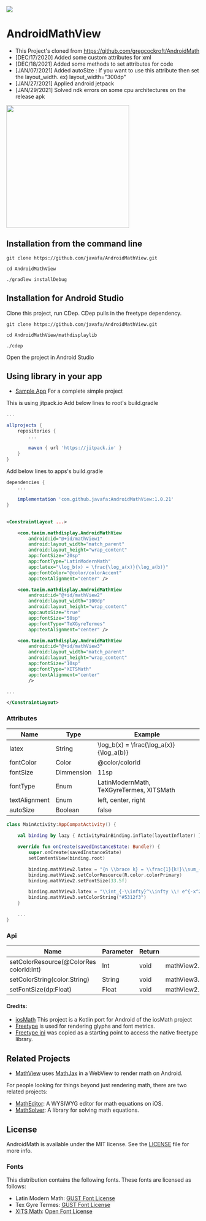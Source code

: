 [![](https://jitpack.io/v/javafa/AndroidMath.svg)](https://jitpack.io/#javafa/AndroidMath)

# AndroidMathView
- This Project's cloned from https://github.com/gregcockroft/AndroidMath   
- [DEC/17/2020] Added some custom attributes for xml   
- [DEC/18/2021] Added some methods to set attributes for code   
- [JAN/07/2021] Added autoSize : If you want to use this attribute then set the layout_width. ex) layout_width="300dp"   
- [JAN/27/2021] Applied android jetpack   
- [JAN/29/2021] Solved ndk errors on some cpu architectures on the release apk   
<img src="./img/phonescreen.png" width="320">


Installation from the command line
----------------------------------

```
git clone https://github.com/javafa/AndroidMathView.git

cd AndroidMathView

./gradlew installDebug
```

Installation for Android Studio
----------------------------------

Clone this project, run CDep.
CDep pulls in the freetype dependency.


```
git clone https://github.com/javafa/AndroidMathView.git

cd AndroidMathView/mathdisplaylib

./cdep 
```

Open the project in Android Studio 


Using library in your app
-------------------------

* [Sample App](https://github.com/javafa/AndroidMathView/tree/master/sampleapp) For a complete simple project

This is using jitpack.io
Add below lines to root's build.gradle

```groovy
...

allprojects {
    repositories {
        ...

        maven { url 'https://jitpack.io' }
    }
}
```

Add below lines to apps's build.gradle

```groovy
dependencies {
    ...
    
    implementation 'com.github.javafa:AndroidMathView:1.0.21'
}
	
```

```xml
<ConstraintLayout ...>

    <com.taeim.mathdisplay.AndroidMathView
        android:id="@+id/mathView1"
        android:layout_width="match_parent"
        android:layout_height="wrap_content"
        app:fontSize="20sp"
        app:fontType="LatinModernMath"
        app:latex="\log_b(x) = \frac{\log_a(x)}{\log_a(b)}"
        app:fontColor="@color/colorAccent"
        app:textAlignment="center" />

    <com.taeim.mathdisplay.AndroidMathView
        android:id="@+id/mathView2"
        android:layout_width="100dp"
        android:layout_height="wrap_content"
        app:autoSize="true"
        app:fontSize="50sp"
        app:fontType="TeXGyreTermes"
        app:textAlignment="center" />

    <com.taeim.mathdisplay.AndroidMathView
        android:id="@+id/mathView3"
        android:layout_width="match_parent"
        android:layout_height="wrap_content"
        app:fontSize="10sp"
        app:fontType="XITSMath"
        app:textAlignment="center"
        />

...

</ConstraintLayout>
```

### Attributes
| Name | Type | Example
|------|------|-------------
| latex | String | \log_b(x) = \frac{\log_a(x)}{\log_a(b)}   
| fontColor | Color | @color/colorId   
| fontSize | Dimmension | 11sp   
| fontType | Enum | LatinModernMath, TeXGyreTermes, XITSMath   
| textAlignment | Enum | left, center, right
| autoSize | Boolean | false      

```kotlin
class MainActivity:AppCompatActivity() {
    
    val binding by lazy { ActivityMainBinding.inflate(layoutInflater) } 

    override fun onCreate(savedInstanceState: Bundle?) {
        super.onCreate(savedInstanceState)
        setContentView(binding.root)

        binding.mathView2.latex = "{n \\brace k} = \\frac{1}{k!}\\sum_{j=0}^k (-1)^{k-j}\\binom{k}{j}(k-j)^n"
        binding.mathView2.setColorResource(R.color.colorPrimary)
        binding.mathView2.setFontSize(33.5f)

        binding.mathView3.latex = "\\int_{-\\infty}^\\infty \\! e^{-x^2} dx = \\sqrt{\\pi}"
        binding.mathView3.setColorString("#5312f3")
    }

    ...	
}
```
### Api
| Name | Parameter | Return | Example
|------|-----------|--------|-------------
| setColorResource(@ColorRes colorId:Int) | Int | void | mathView2.setColorResource(R.color.colorPrimary)   
| setColorString(color:String) | String | void | mathView3.setColorString("#5312f3")
| setFontSize(dp:Float) | Float | void | mathView2.setFontSize(33.5f) 


#### Credits:

* [iosMath](https://github.com/kostub/iosMath) This project is a Kotlin port for Android of the iosMath project 
* [Freetype](https://www.freetype.org/) is used for rendering glyphs and font metrics.
* [Freetype jni](https://github.com/mlomb/freetype-jni) was copied as a starting point to access the native  freetype library.


## Related Projects

* [MathView](https://github.com/kexanie/MathView) uses [MathJax](http://www.mathjax.org/) in a WebView to render math on Android.

For people looking for things beyond just rendering math, there are two
related projects:

* [MathEditor](https://github.com/kostub/MathEditor): A WYSIWYG editor
  for math equations on iOS.
* [MathSolver](https://github.com/kostub/MathSolver): A library for
  solving math equations.


## License

AndroidMath is available under the MIT license. See the [LICENSE](./LICENSE)
file for more info.


### Fonts

This distribution contains the following fonts. These fonts are
licensed as follows:
* Latin Modern Math: 
    [GUST Font License](./mathdisplaylib/src/main/assets/fonts/GUST-FONT-LICENSE.txt)
* Tex Gyre Termes:
    [GUST Font License](./mathdisplaylib/src/main/assets/fonts/GUST-FONT-LICENSE.txt)
* [XITS Math](https://github.com/khaledhosny/xits-math):
    [Open Font License](./mathdisplaylib/src/main/assets/fonts/OFL.txt)

